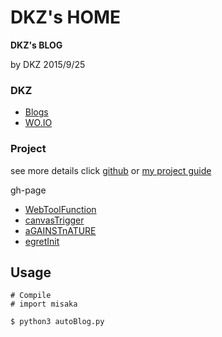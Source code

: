 # DKZ's HOME

**DKZ's BLOG**

by DKZ 2015/9/25





### DKZ

- [Blogs](http://davidkingzyb.github.io/blog.html)
- [WO.IO](http://davidkingzyb.github.io/wo.io)

### Project

see more details click [github](https://github.com/davidkingzyb) or [my project guide](http://davidkingzyb.github.io/blogmd/17.html)

gh-page

- [WebToolFunction](http://davidkingzyb.github.io/WebToolFunction)
- [canvasTrigger](http://davidkingzyb.github.io/canvasTrigger/demo/skilltreetest/skilltreetest.html)
- [aGAINSTnATURE](https://davidkingzyb.github.io/aGAINSTnATURE/)
- [egretInit](https://davidkingzyb.github.io/egretInit/)

## Usage


```
# Compile
# import misaka

$ python3 autoBlog.py
```
